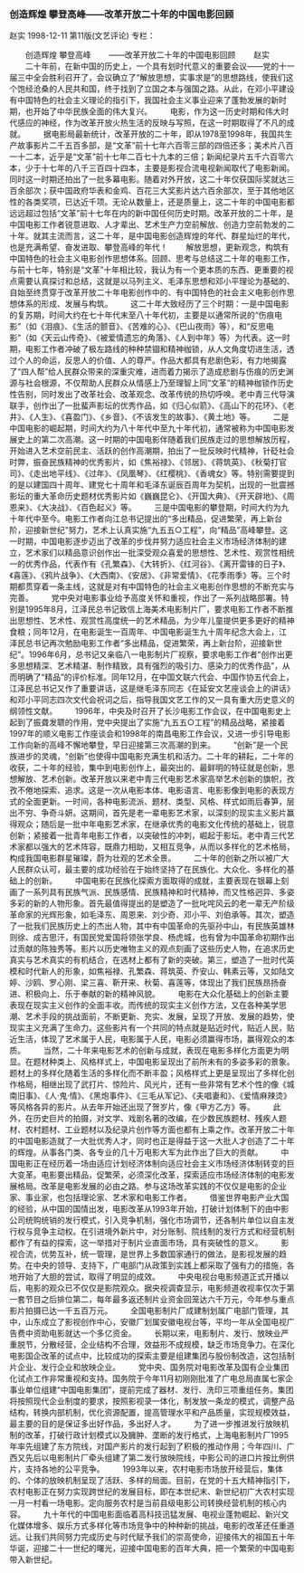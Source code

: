 ### 创造辉煌  攀登高峰——改革开放二十年的中国电影回顾
赵实
1998-12-11
第11版(文艺评论)
专栏：

　　创造辉煌  攀登高峰
　　——改革开放二十年的中国电影回顾
　　赵实
　　二十年前，在新中国的历史上，一个具有划时代意义的重要会议——党的十一届三中全会胜利召开了，会议确立了“解放思想，实事求是”的思想路线，使我们这个饱经沧桑的人民共和国，终于找到了立国之本与强国之路。从此，在邓小平建设有中国特色的社会主义理论的指引下，我国社会主义事业迎来了蓬勃发展的新时期，也开始了中华民族全面的伟大复兴。
　　电影，作为这一历史时期和伟大时代感应的神经，作为改革开放火热生活的反映与写照，在这一时期取得了不凡的成就。
　　据电影局最新统计，改革开放的二十年，即从1978至1998年，我国共生产故事影片二千五百多部，是“文革”前十七年六百零三部的四倍还多；美术片八百一十二本，近乎是“文革”前十七年二百七十九本的三倍；新闻纪录片五千六百零六本，少于十七年的八千三百四十四本，主要是影视合流电视新闻取代了电影新闻。同时这一时期还拍出了一批多幕电影。随着对外开放，这二十年仅获国际奖就达三百余部次；获中国政府华表和金鸡、百花三大奖影片达六百余部次，至于其他地区性的各类奖项，已达近千项。无论从数量上，还是质量上，这二十年的中国电影都远远超过包括“文革”前十七年在内的新中国任何历史时期。改革开放的二十年，是中国电影工作者锐意进取、人才辈出、艺术生产力空前解放、创造力空前勃发的二十年。就其主流而言，这二十年，是中国电影创造辉煌的年代、群星灿烂的年代，也是充满希望、奋发进取、攀登高峰的年代！
　　解放思想，更新观念，构筑有中国特色的社会主义电影创作思想体系。回顾、思考与总结这二十年的电影工作，与前十七年，特别是“文革”十年相比较，我认为有一个更本质的东西、更重要的视点需要认真探讨和总结，这就是以马列主义、毛泽东思想和邓小平理论为基础的、自始至终贯穿于改革开放二十年电影创作中的、有中国特色的社会主义电影创作思想体系的形成、发展与构筑。
　　这二十年大致经历了三个时期：一是中国电影的复苏期，时间大约在七十年代末至八十年代初，主要是以通常所说的“伤痕电影”（如《泪痕》、《生活的颤音》、《苦难的心》、《巴山夜雨》等），和“反思电影”（如《天云山传奇》、《被爱情遗忘的角落》、《人到中年》等）为代表。这一时期，电影工作者冲破了极左路线的种种禁锢和精神枷锁，从人文角度切进生活，透过个人的命运，反思人的价值、人的尊严。作品大都具有悲剧色彩，有力地揭露了“四人帮”给人民群众带来的深重灾难，进而着力揭示了造成悲剧与伤痕的历史渊源与社会根源，不仅帮助人民群众从情感上乃至理智上同“文革”的精神枷锁作历史性告别，同时发出了改革社会、改革观念、改革传统的热切呼唤。老中青三代导演联手，创作出了一批蜚声影坛的优秀作品，如《归心似箭》、《高山下的花环》、《老井》、《人生》、《喜盈门》、《乡音》、《不该发生的故事》、《黄土地》等。
　　二是中国电影的崛起期，时间大约为八十年代中至九十年代初，通常被称为中国电影发展史上的第二次高潮。这一时期的中国电影伴随着我们民族走过的思想解放历程，开始进入艺术空前民主、活跃的创作高潮期，拍出了一批反映时代精神，针砭社会时弊，振奋民族精神的优秀影片，如《焦裕禄》、《邻居》、《蒋筑英》、《秋菊打官司》、《走出地平线》、《过年》、《凤凰琴》、《红樱桃》、《香魂女》等。特别需要提到的是以建国四十周年、建党七十周年和毛泽东诞辰百周年为契机，出现的一批震撼影坛的重大革命历史题材优秀影片如《巍巍昆仑》、《开国大典》、《开天辟地》、《周恩来》、《大决战》、《百色起义》等。
　　三是中国电影的攀登期，时间大约为九十年代中至今。电影工作者向江总书记提出的“多出精品，促进繁荣，再上新台阶，迎接新世纪”努力，艺术上认真实施“九五五○工程”，向“精品”高峰攀登。这一时期，中国电影逐步迈出了改革的步伐并努力适应社会主义市场经济体制的建立，艺术家们以精品意识创作出一批深受观众喜爱的思想性、艺术性、观赏性相统一的优秀作品，代表作有《孔繁森》、《大转折》、《红河谷》、《离开雷锋的日子》、《喜莲》、《鸦片战争》、《大西南》、《安居》、《非常爱情》、《花季雨季》等。三个时期都贯穿着一条主线，这就是对有中国特色的社会主义电影创作思想的不断充实与完善。
　　党中央对电影事业给予高度关怀和重视，作出了一系列战略部署。特别是1995年8月，江泽民总书记致信上海美术电影制片厂，要求电影工作者不断推出思想性、艺术性、观赏性高度统一的艺术精品，为少年儿童提供更多更好的精神食粮；同年12月，在电影诞生一百周年、中国电影诞生九十周年纪念大会上，江泽民总书记再次勉励电影工作者“多出精品，促进繁荣，再上新台阶，迎接新世纪”。1996年6月，总书记又亲临八一电影制片厂视察，要求电影工作者“创作出更多思想精深、艺术精湛、制作精致，具有强烈的吸引力、感染力的优秀作品”，从而明确了“精品”的评价标准。同年12月，在中国文联六代会、中国作协五代会上，江泽民总书记又作了重要讲话，这是继毛泽东同志《在延安文艺座谈会上的讲话》和邓小平同志四次文代会祝词之后，指导我国文艺工作的又一具有重大历史意义的纲领性文献。
　　1996年，中央及时召开了长沙电影工作会议，在中国电影史上起到了振聋发聩的作用，党中央提出了实施“九五五○工程”的精品战略，紧接着1997年的顺义电影工作座谈会和1998年的南昌电影工作会议，又进一步引导电影工作向新的高峰不懈地攀登，早日迎接第三次高潮的到来。
　　“创新”是一个民族进步的灵魂，“创新”也使得中国电影充满生机和活力。二十年的耕耘，二十年的收获，二十年的经验，集中到电影创作上，最突出的、最鲜明的特征就是创新，思想解放、艺术创新。改革开放以来老中青三代电影艺术家高举艺术创新的旗帜，孜孜不倦地探索、追求。这是一次从电影本体、电影语言、电影影像到电影的表现方式的全面更新。一时间，各种电影流派、题材、类型、风格、样式如雨后春笋，层出不穷、争奇斗妍。这期间，首先是老一辈电影艺术家，以深刻的现实主义影片赢得观众；随后是一批中年电影艺术家，在继承优秀的电影文化传统的基础上，锐意创新；紧接着一批青年电影工作者，以突破性的冲刺，崛起于影坛。老中青三代艺术家都以强大的艺术阵容，既鼎力相助，又相互竞争，从而以多样化的艺术格局，构成我国电影群星璀璨，蔚为壮观的艺术全景。
　　二十年的创新之所以被广大人民群众认可，最主要的成功经验在于始终坚持了在民族化、大众化、多样化的基础上的创新。
　　中国电影在民族化探索方面取得的成就，主要表现在银幕上刻画了一系列具有民族气派、民族感情、民族精神和时代精神，而又性格迥异、多姿多彩的新的人物形象。首先最值得提出的是塑造了一批叱咤风云的老一辈无产阶级革命家的光辉形象，如毛泽东、周恩来、刘少奇、邓小平、刘伯承等。其次，塑造了一批我们民族历史上的杰出人物，其中有中国革命的先驱孙中山，有民族英雄林则徐、成吉思汗，有国民党爱国将领张学良、杨虎城，也有曾为中国革命初期作出过贡献的陈独秀等。影片以历史唯物主义的观点刻画了这些历史人物，在追求历史真实与艺术真实的有机结合，在选材上都有了新的突破。第三，塑造了一批时代英模和时代新人的形象，如焦裕禄、孔繁森、蒋筑英、乔安山、韩素云等，又如陆文婷、沙鸥、罗心刚、梁三喜、靳开来、秋菊、喜莲等，体现出了我们民族昂扬奋进、积极向上、乐于奉献的新的精神风貌。
　　电影在大众化基础上的创新主要表现在现实主义创作的全面丰收。而传统的现实主义创作方法，又在各种美学思潮、艺术手段的挑战面前，不断更新、充实、发展，呈现了开放、发展的趋势，使现实主义充满了生命力。这些影片有一个共同的特点就是贴近时代，贴近人民，贴近生活，体现了艺术属于人民，电影属于人民，电影必须赢得市场，赢得观众的本质。
　　当然，二十年来电影艺术的创新与成就，表现在电影多样化方面更为明显。在题材种类上、风格样式上，中国电影呈现出了前所未有的多姿多彩的景象。题材上的多样化随着生活的多样化而不断丰盈；风格样式上更是呈现出了多样化创作格局，相继出现了武打片、惊险片、风光片，还有一些非常有艺术个性的像《城南旧事》、《人·鬼·情》、《黑炮事件》、《三毛从军记》、《夫唱妻和》、《爱情麻辣烫》等风格各异的影片。从去年开始还出现了贺岁片，像《甲方乙方》等。
　　此外，在历史巨片的拍摄，对文学、戏剧名著的改编，在少数民族题材、残疾人题材、农村题材、工业题材以及纪录片创作等方面也都有上乘之作。改革开放二十年的中国电影造就了一大批优秀人才，同时也正是得益于这一大批人才创造了二十年的辉煌。从事各门类、各专业的几十万电影大军为此作出了巨大的贡献。
　　中国电影正在经历着一场由适应计划经济体制向适应社会主义市场经济体制转变的巨大变革。电影要出精品，促繁荣，必须深化改革，探索适应市场经济体制的电影发展格局。改革是电影发展的必由之路。参与这场改革实践的不仅仅是电影的企业家、事业家，也包括理论家、艺术家和电影工作者。
　　借鉴世界电影产业大国的经验，从中国的国情出发，电影改革从1993年开始，打破计划体制下的由中影公司统购统销的发行模式，引入竞争机制，强化市场调节，还各制片单位以自主发行权与竞争主动权。在引进境外新片中，对分账制、院线制的发行方式和经营机制都作了有益的探索，这一举措对于制片业直面市场，具有突破性的意义。
　　影视合流，优势互补，统一管理，是世界上多数国家通行的做法，是影视发展的趋势。在中央的领导、支持下，广电部门从政策到实践上都采取了强有力的措施，各地开始了大胆的尝试，取得了明显的成效。
　　中央电视台电影频道正式开播以后，电影的观众已不仅仅是影院观众。据央视调查显示，电影频道收视率仅次于第一套节目之后排位第二，每年最多返还制片业资金回笼达六千万元，今年参与重点影片拍摄已达一千五百万元。
　　全国电影制片厂成建制划属广电部门管理，其中，山东成立了影视创作中心，安徽厂划属安徽电视台等，平均一年从全国电视广告费中资助电影就达一个多亿资金。
　　长期以来，电影制片、发行、放映业严重脱节，分散经营，企业结构不合理，效益形不成规模，缺乏市场竞争力。在深化电影国企改革的试点中，比较成功的探索主要是组建集团与股份制改造，这包括制片企业、发行企业和放映企业。
　　党中央、国务院对电影改革及国有企业集团化试点工作非常重视和支持。国务院于今年11月初刚刚批准了广电总局直属七家企事业单位组建“中国电影集团”，提前完成了器材、发行、洗印三项重组任务。集团将按照现代企业制度的要求，按照影视录一体化，制发放一条龙的模式，调整产品结构，转换内部机制，优化资源配置，提高管理水平和产品质量，实现规模效益，最主要的目的是保证多出好作品，多出好人才。
　　为了进一步推进发行放映机制的改革，打破行政计划模式以及臃肿、垄断的发行格式，上海电影制片厂1995年率先组建了东方院线，对国产影片的发行起到了积极的推动作用；今年四川、广西又先后以电影制片厂牵头组建了第二发行放映院线，中影公司的进口片按比例供片，支持各地的公平竞争。
　　1993年以来，农村电影市场放开经营后，集体的、个体的放映机制呈现了活跃、多样的局面。目前，在党的十五大精神指引下，农村电影正在努力实现跨世纪的发展目标，即在本世纪末、新世纪初广大农村实现一月一村看一场电影。定向服务农村是当前县级电影公司转换经营机制的核心内容。
　　九十年代的中国电影面临着高科技迅猛发展、电视业蓬勃崛起、新兴文化媒体增多、娱乐方式多样化等市场竞争中的种种新的挑战，电影的改革还任重道远。让我们共同努力完成历史与时代赋予我们的崇高使命，迎接伟大的祖国五十年华诞，迎接二十一世纪的曙光，迎接中国电影的百年大典，把一个繁荣的中国电影带入新世纪。
